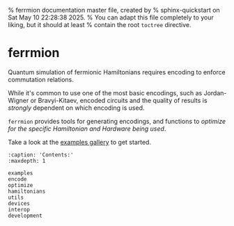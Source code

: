 % ferrmion documentation master file, created by
% sphinx-quickstart on Sat May 10 22:28:38 2025.
% You can adapt this file completely to your liking, but it should at least
% contain the root `toctree` directive.

# ferrmion

Quantum simulation of fermionic Hamiltonians requires encoding to enforce commutation relations.

While it's common to use one of the most basic encodings, such as Jordan-Wigner or Bravyi-Kitaev, encoded circuits and the quality of results is _strongly_ dependent on which encoding is used.

`ferrmion` provides tools for generating encodings, and functions to _optimize for the specific Hamiltonian and Hardware being used_.

Take a look at the [examples gallery](Examples) to get started.

```{toctree}
:caption: 'Contents:'
:maxdepth: 1

examples
encode
optimize
hamiltonians
utils
devices
interop
development
```
